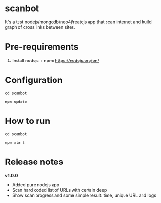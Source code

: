# scanbot
It's a test nodejs/mongodb/neo4j/reatcjs app that scan internet and build graph of cross links between sites.



Pre-requirements
=======================================
1. Install nodejs + npm: https://nodejs.org/en/



Configuration
=======================================
`cd scanbot`

`npm update`



How to run
=======================================
`cd scanbot`

`npm start`








Release notes
=======================================

**v1.0.0**
* Added pure nodejs app
* Scan hard coded list of URLs with certain deep
* Show scan progress and some simple result: time, unique URL and logs


